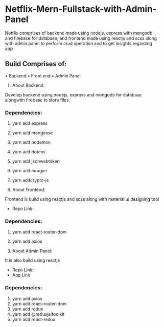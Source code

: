 # Netflix-Mern-Fullstack-with-Admin-Panel
Netflix comprises of backend made using nodejs, express with mongodb and firebase for database, and frontend made using reactjs and scss along with admin panel to perform crud operation and to get insights regarding app

## Build Comprises of:

•	Backend 
•	Front end
•	Admin Panel 

1.	About Backend:

Develop backend using nodejs, express and mongodb for database alongwith firebase to store files.

### Dependencies:
1. yarn add express 
2. yarn add mongoose 
3. yarn add nodemon 
4. yarn add dotenv 
5. yarn add jsonwebtoken 
6. yarn add morgan 
7. yarn addcrypto-js

2.	About Frontend:

Frontend is build using reactjs and scss along with material ui designing tool

* Repo Link: 

### Dependencies:

1. yarn add react-router-dom 
2. yarn add axios

3.	About Admin Panel:

It is also build using reactjs

* Repo Link:
* App Link

### Dependencies:

1. yarn add axios
2. yarn add react-router-dom
3. yarn add redux
4. yarn add @reduxjs/toolkit
5. yarn add react-redux

